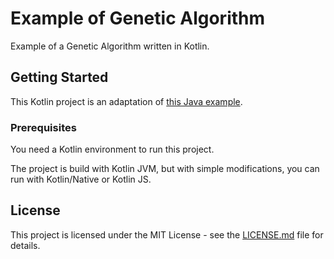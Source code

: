 # Example of Genetic Algorithm

Example of a Genetic Algorithm written in Kotlin.

## Getting Started

This Kotlin project is an adaptation of
[this Java example](http://www.theprojectspot.com/tutorial-post/creating-a-genetic-algorithm-for-beginners/3).

### Prerequisites

You need a Kotlin environment to run this project.

The project is build with Kotlin JVM, but with simple modifications, you can run with Kotlin/Native or Kotlin JS.

## License

This project is licensed under the MIT License - see the [LICENSE.md](LICENSE.md) file for details.
